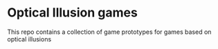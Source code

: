 # Optical Illusion games

This repo contains a collection of game prototypes for 
games based on optical illusions